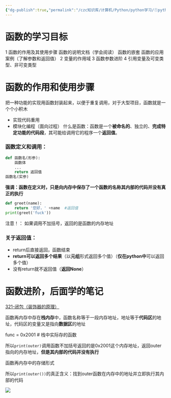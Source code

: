 ```yaml
---
{"dg-publish":true,"permalink":"/czc知识库/计算机/Python/python学习/①python基础/201-python函数/","dgPassFrontmatter":true,"created":"2024-11-05T15:15:31.141+08:00","updated":"2024-12-08T12:39:45.304+08:00"}
---
```



# 函数的学习目标
1
	函数的作用及其使用步骤
	函数的说明文档（学会阅读）
	函数的嵌套
	函数的应用案例（了解参数和返回值）
2
	变量的作用域
3
	函数参数进阶
4
	引用变量及可变类型、非可变类型

# 函数的作用和使用步骤
把一种功能的实现用函数封装起来，以便于重复调用，对于大型项目，函数就是一个个小积木
- 实现代码重用
- 模块化编程（面向过程）
什么是函数：函数是一个**被命名的**、独立的、**完成特定功能的代码段**，其可能给调用它的程序一个**返回值**。
### 函数定义和调用：
```python
def 函数名(形参):
    函数体
    ...
    return 返回值
函数名(实参)
```
**强调：函数在定义时，只是向内存中保存了一个函数的名称其内部的代码并没有真正的执行**
```python
def greet(name):
	return '您好，' +name  #返回值
print(greet('fuck'))
```

注意！：
	如果调用不加括号，返回的是函数的内存地址

### 关于返回值：
- return后直接返回，函数结束
- **return可以返回多个结果**（以**元组**形式返回多个值）（**仅在python中**可以返回多个值）
- 没有return就不返回值（**返回None**）


# 函数进阶，后面学的笔记
[321-闭包（装饰器的原理）](321-闭包（装饰器的原理）.md)

函数再内存中存在**栈内存**中，函数名称等于一段内存地址，地址等于**代码区**的地址，代码区的变量又是指向**数据区**的地址

func = 0x2001  # 栈中实际存的函数

所以`print(outer)`调用函数不加括号返回的是0x2001这个内存地址，返回outer指向的内存地址，**但是其内部的代码并没有执行**

函数再内存中的存储形式

所以`print(outer())`的真正含义：找到outer函数在内存中的地址并立即执行其内部的代码

![](/img/user/czc知识库/杂七杂八/9-附件/附件/201-python函数_image.png)